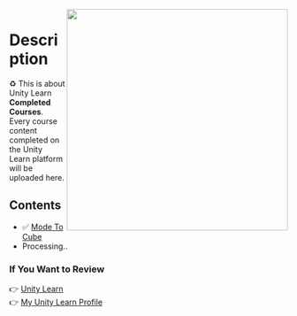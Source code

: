 <img src="https://i.imgur.com/KVuSGth.gif" align="right" height="400">

# Description
:recycle: This is about Unity Learn **Completed Courses**. Every course content completed on the Unity Learn platform will be uploaded here.

## Contents
- ✅ [Mode To Cube](https://github.com/Fartomy/Unity-Learn-Completed-Courses/tree/main/Mode%20The%20Cube)
- Processing..
### If You Want to Review
👉 [Unity Learn](https://learn.unity.com) <br/>
👉 [My Unity Learn Profile](https://learn.unity.com/u/5ef45eccedbc2a001fb1037f?tab=profile)
